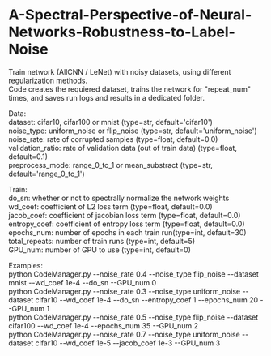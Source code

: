 # A-Spectral-Perspective-of-Neural-Networks-Robustness-to-Label-Noise 

Train network (AllCNN / LeNet) with noisy datasets, using different regularization methods. <br/>
Code creates the requiered dataset, trains the network for "repeat_num"  times, and saves run logs and results in a dedicated folder.<br/>

Data:<br/>
dataset:          cifar10, cifar100 or mnist                  (type=str,   default='cifar10')<br/>
noise_type:       uniform_noise or flip_noise                 (type=str,   default='uniform_noise')<br/>
noise_rate:       rate of corrupted samples                   (type=float, default=0.0)<br/>
validation_ratio: rate of validation data (out of train data) (type=float, default=0.1)<br/>
preprocess_mode:  range_0_to_1 or mean_substract              (type=str,   default='range_0_to_1')<br/>
   
Train:<br/>
do_sn:         whether or not to spectrally normalize the network weights<br/>
wd_coef:       coefficient of L2 loss term       (type=float, default=0.0)<br/>
jacob_coef:    coefficient of jacobian loss term (type=float, default=0.0)<br/>
entropy_coef:  coefficient of entropy loss term  (type=float, default=0.0)<br/>
epochs_num:    number of epochs in each train run(type=int,   default=30)<br/>
total_repeats: number of train runs              (type=int,   default=5)<br/>
GPU_num:       number of GPU to use              (type=int,   default=0)<br/>

Examples:<br/>
python CodeManager.py --noise_rate 0.4 --noise_type flip_noise    --dataset mnist    --wd_coef 1e-4 --do_sn --GPU_num 0<br/>
python CodeManager.py --noise_rate 0.3 --noise_type uniform_noise --dataset cifar10  --wd_coef 1e-4 --do_sn --entropy_coef 1 --epochs_num 20 --GPU_num 1<br/>
python CodeManager.py --noise_rate 0.5 --noise_type flip_noise    --dataset cifar100 --wd_coef 1e-4 --epochs_num 35 --GPU_num 2<br/>
python CodeManager.py --noise_rate 0.7 --noise_type uniform_noise --dataset cifar10  --wd_coef 1e-5 --jacob_coef 1e-3 --GPU_num 3<br/>



